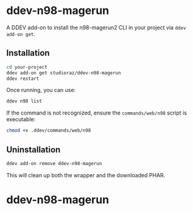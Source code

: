 # ddev-n98-magerun

A DDEV add-on to install the n98-magerun2 CLI in your project via `ddev add-on get`.

## Installation

```bash
cd your-project
ddev add-on get studioraz/ddev-n98-magerun
ddev restart
```

Once running, you can use:

```bash
ddev n98 list
```

If the command is not recognized, ensure the `commands/web/n98` script is executable:

```bash
chmod +x .ddev/commands/web/n98
```

## Uninstallation

```bash
ddev add-on remove ddev-n98-magerun
```

This will clean up both the wrapper and the downloaded PHAR.
# ddev-n98-magerun
